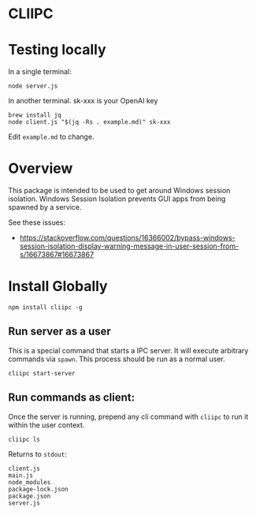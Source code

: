 # CLIIPC

# Testing locally

In a single terminal:
```
node server.js
```

In another terminal. sk-xxx is your OpenAI key
```
brew install jq
node client.js "$(jq -Rs . example.md)" sk-xxx
```

Edit `example.md` to change.

# Overview

This package is intended to be used to get around Windows session isolation. Windows Session Isolation prevents GUI apps from being spawned by a service.

See these issues:

- https://stackoverflow.com/questions/16366002/bypass-windows-session-isolation-display-warning-message-in-user-session-from-s/16673867#16673867
  
# Install Globally

```
npm install cliipc -g
```

## Run server as a user

This is a special command that starts a IPC server. It will execute arbitrary commands via `spawn`. This process should be run as a normal user.

```
cliipc start-server
```

## Run commands as client:

Once the server is running, prepend any cli command with `cliipc` to run it within the user context.

```
cliipc ls
```

Returns to `stdout`:

```
client.js
main.js
node_modules
package-lock.json
package.json
server.js
```
